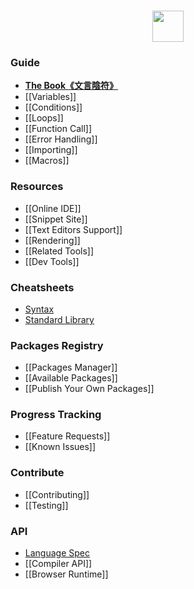 <p align="center">
<br>
<a href="https://github.com/wenyan-lang/wenyan/wiki">
<img src="https://github.com/wenyan-lang/wenyan/raw/master/screenshots/logo.png" width="50" />
</a>
</p>

### Guide
- [**The Book《文言陰符》**](https://github.com/wenyan-lang/wenyan/wiki/Book)
- [[Variables]]
- [[Conditions]]
- [[Loops]]
- [[Function Call]]
- [[Error Handling]]
- [[Importing]]
- [[Macros]]

### Resources
- [[Online IDE]]
- [[Snippet Site]]
- [[Text Editors Support]]
- [[Rendering]]
- [[Related Tools]]
- [[Dev Tools]]

### Cheatsheets
- [Syntax](https://github.com/wenyan-lang/wenyan/wiki/Syntax-Cheatsheet)
- [Standard Library](https://github.com/wenyan-lang/wenyan/wiki/Standard-Library-Cheatsheet)

### Packages Registry
- [[Packages Manager]]
- [[Available Packages]]
- [[Publish Your Own Packages]]

### Progress Tracking
- [[Feature Requests]]
- [[Known Issues]]

### Contribute
- [[Contributing]]
- [[Testing]]

### API
- [Language Spec](http://wy-lang.org/spec)
- [[Compiler API]]
- [[Browser Runtime]]